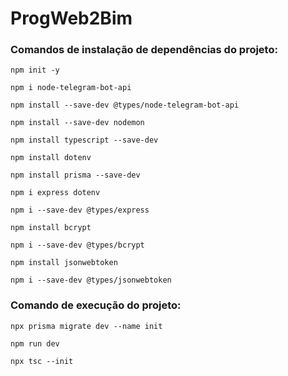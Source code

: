 # ProgWeb2Bim

### Comandos de instalação de dependências do projeto:

```npm init -y```

```npm i node-telegram-bot-api```

```npm install --save-dev @types/node-telegram-bot-api```

```npm install --save-dev nodemon```

```npm install typescript --save-dev```

```npm install dotenv```

```npm install prisma --save-dev```

```npm i express dotenv```

```npm i --save-dev @types/express```

```npm install bcrypt```

```npm i --save-dev @types/bcrypt```

```npm install jsonwebtoken```

```npm i --save-dev @types/jsonwebtoken```

### Comando de execução do projeto:

```npx prisma migrate dev --name init```

```npm run dev```

```npx tsc --init```
